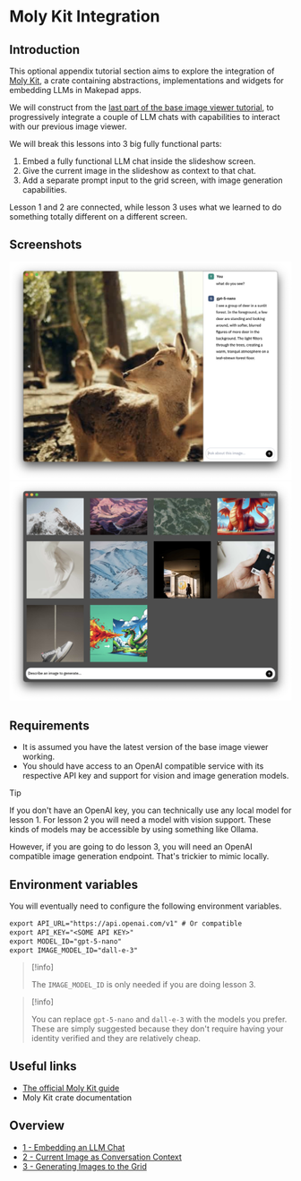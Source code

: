# Moly Kit Integration

## Introduction

This optional appendix tutorial section aims to explore the integration of
[Moly Kit](https://github.com/moxin-org/moly/tree/main/moly-kit), a crate
containing abstractions, implementations and widgets for embedding LLMs in
Makepad apps.

We will construct from the [last part of the base image viewer tutorial](https://publish.obsidian.md/makepad-docs/Tutorials/Image+Viewer/7+-+Adding+Animations),
to progressively integrate a couple of LLM chats with capabilities to interact
with our previous image viewer.

We will break this lessons into 3 big fully functional parts:
1. Embed a fully functional LLM chat inside the slideshow screen.
2. Give the current image in the slideshow as context to that chat.
3. Add a separate prompt input to the grid screen, with image generation
capabilities.

Lesson 1 and 2 are connected, while lesson 3 uses what we learned to do something
totally different on a different screen.

## Screenshots

![lesson 2](./2%20-%20Current%20Image%20as%20Conversation%20Context/screenshot_002_001.png)
![lesson 3](./3%20-%20Generating%20Images%20to%20the%20Grid/screenshot_003_002.png)


## Requirements

- It is assumed you have the latest version of the base image viewer working.
- You should have access to an OpenAI compatible service with its respective
API key and support for vision and image generation models.

> [!tip]
> 
> If you don't have an OpenAI key, you can technically use any local
> model for lesson 1. For lesson 2 you will need a model with vision support.
> These kinds of models may be accessible by using something like Ollama.
>
> However, if you are going to do lesson 3, you will need an OpenAI compatible
> image generation endpoint. That's trickier to mimic locally.

## Environment variables

You will eventually need to configure the following environment variables.

```shell
export API_URL="https://api.openai.com/v1" # Or compatible
export API_KEY="<SOME API KEY>"
export MODEL_ID="gpt-5-nano"
export IMAGE_MODEL_ID="dall-e-3"
```

>  [!info]
> 
>  The `IMAGE_MODEL_ID` is only needed if you are doing lesson 3.

> [!info]
> 
> You can replace `gpt-5-nano` and `dall-e-3` with the models you prefer.
> These are simply suggested because they don't require having your identity
> verified and they are relatively cheap.

## Useful links

- [The official Moly Kit guide](https://moxin-org.github.io/moly/basics.html)
- Moly Kit crate documentation

## Overview

- [1 - Embedding an LLM Chat](./1%20-%20Embedding%20an%20LLM%20Chat/README.md)
- [2 - Current Image as Conversation Context](./2%20-%20Current%20Image%20as%20Conversation%20Context/README.md)
- [3 - Generating Images to the Grid](./3%20-%20Generating%20Images%20to%20the%20Grid/README.md)
